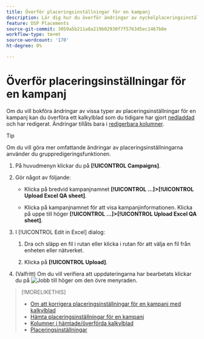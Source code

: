 ```yaml
---
title: Överför placeringsinställningar för en kampanj
description: Lär dig hur du överför ändringar av nyckelplaceringsinställningar för en kampanj med Excel QA-kalkylblad.
feature: DSP Placements
source-git-commit: 3059a5b211a8a219b02930f7f5763d5ec1467b8e
workflow-type: tm+mt
source-wordcount: '170'
ht-degree: 0%

---
```


# Överför placeringsinställningar för en kampanj

Om du vill bokföra ändringar av vissa typer av placeringsinställningar för en kampanj kan du överföra ett kalkylblad som du tidigare har gjort [nedladdad](qa-sheet-download.md) och har redigerat. Ändringar tillåts bara i [redigerbara kolumner](qa-sheet-columns.md).

>[!TIP]
>
>Om du vill göra mer omfattande ändringar av placeringsinställningarna använder du gruppredigeringsfunktionen.<!-- add link once we have help on it -->

1. På huvudmenyn klickar du på **[!UICONTROL Campaigns]**.

1. Gör något av följande:

   * Klicka på bredvid kampanjnamnet **[!UICONTROL ...]>[!UICONTROL Upload Excel QA sheet]**.

   * Klicka på kampanjnamnet för att visa kampanjinformationen. Klicka på uppe till höger **[!UICONTROL ...]>[!UICONTROL Upload Excel QA sheet]**.

1. I [!UICONTROL Edit in Excel] dialog:

   1. Dra och släpp en fil i rutan eller klicka i rutan för att välja en fil från enheten eller nätverket.

   1. Klicka på **[!UICONTROL Upload]**.

1. (Valfritt) Om du vill verifiera att uppdateringarna har bearbetats klickar du på ![Jobb](/help/dsp/assets/downloads.png) till höger om den övre menyraden.

>[!MORELIKETHIS]
>
>* [Om att korrigera placeringsinställningar för en kampanj med kalkylblad](qa-about.md)
>* [Hämta placeringsinställningar för en kampanj](qa-sheet-download.md)
>* [Kolumner i hämtade/överförda kalkylblad](qa-sheet-columns.md)
>* [Placeringsinställningar](/help/dsp/campaign-management/placements/placement-settings.md)


